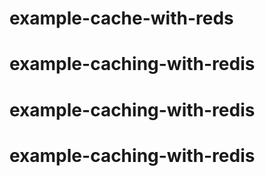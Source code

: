 # example-cache-with-reds
# example-caching-with-redis
# example-caching-with-redis
# example-caching-with-redis
